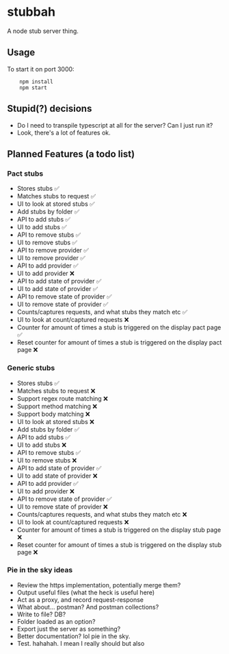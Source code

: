 # stubbah

A node stub server thing.

## Usage

To start it on port 3000:

```shell
    npm install
    npm start
```

## Stupid(?) decisions

- Do I need to transpile typescript at all for the server? Can I just run it?
- Look, there's a lot of features ok.

## Planned Features (a todo list)

### Pact stubs

- Stores stubs ✅
- Matches stubs to request ✅
- UI to look at stored stubs ✅
- Add stubs by folder ✅
- API to add stubs ✅
- UI to add stubs ✅
- API to remove stubs ✅
- UI to remove stubs ✅
- API to remove provider ✅
- UI to remove provider ✅
- API to add provider ✅
- UI to add provider ❌
- API to add state of provider ✅
- UI to add state of provider ✅
- API to remove state of provider ✅
- UI to remove state of provider ✅
- Counts/captures requests, and what stubs they match etc ✅
- UI to look at count/captured requests ❌
- Counter for amount of times a stub is triggered on the display pact page ✅
- Reset counter for amount of times a stub is triggered on the display pact page ❌

### Generic stubs

- Stores stubs ✅
- Matches stubs to request ❌
- Support regex route matching ❌
- Support method matching ❌
- Support body matching ❌
- UI to look at stored stubs ❌
- Add stubs by folder ✅
- API to add stubs ✅
- UI to add stubs ❌
- API to remove stubs ✅
- UI to remove stubs ❌
- API to add state of provider ✅
- UI to add state of provider ❌
- API to add provider ✅
- UI to add provider ❌
- API to remove state of provider ✅
- UI to remove state of provider ❌
- Counts/captures requests, and what stubs they match etc ❌
- UI to look at count/captured requests ❌
- Counter for amount of times a stub is triggered on the display stub page ❌
- Reset counter for amount of times a stub is triggered on the display stub page ❌

### Pie in the sky ideas

- Review the https implementation, potentially merge them?
- Output useful files (what the heck is useful here)
- Act as a proxy, and record request-response
- What about... postman? And postman collections?
- Write to file? DB?
- Folder loaded as an option?
- Export just the server as something?
- Better documentation? lol pie in the sky.
- Test. hahahah. I mean I really should but also

